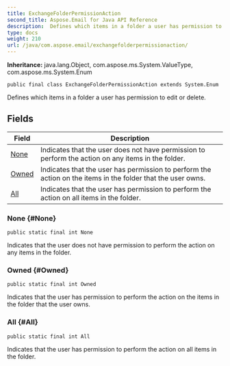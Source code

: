 ```yaml
---
title: ExchangeFolderPermissionAction
second_title: Aspose.Email for Java API Reference
description:  Defines which items in a folder a user has permission to edit or delete.
type: docs
weight: 210
url: /java/com.aspose.email/exchangefolderpermissionaction/
---
```

**Inheritance:**
java.lang.Object, com.aspose.ms.System.ValueType, com.aspose.ms.System.Enum
```
public final class ExchangeFolderPermissionAction extends System.Enum
```

Defines which items in a folder a user has permission to edit or delete.
## Fields

| Field | Description |
| --- | --- |
| [None](#None) | Indicates that the user does not have permission to perform the action on any items in the folder. |
| [Owned](#Owned) | Indicates that the user has permission to perform the action on the items in the folder that the user owns. |
| [All](#All) | Indicates that the user has permission to perform the action on all items in the folder. |
### None {#None}
```
public static final int None
```


Indicates that the user does not have permission to perform the action on any items in the folder.

### Owned {#Owned}
```
public static final int Owned
```


Indicates that the user has permission to perform the action on the items in the folder that the user owns.

### All {#All}
```
public static final int All
```


Indicates that the user has permission to perform the action on all items in the folder.

